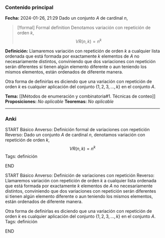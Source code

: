 ### Contenido principal

**Fecha:** 2024-01-26, 21:29
Dado un conjunto $A$ de cardinal $n$,
> [!formal] Formal definition
> Denotamos variación con repetición de orden $k$,
> $$VR(n,k) = n^k$$

**Definición:** Llamaremos variación con repetición de orden $k$ a cualquier lista ordenada que está formada por exactamente $k$ elementos de $A$ no necesariamente distintos, conviniendo que dos variaciones con repetición serán diferentes si tienen algún elemento diferente o aun teniendo los mismos elementos, están ordenados de diferente manera.

Otra forma de definirlas es diciendo que una variación con repetición de orden $k$ es cualquier aplicación del conjunto $\{1, 2, 3, \dots, k\}$ en el conjunto $A$.

**Tema:** [[Métodos de enumeración y combinatoria#1. Técnicas de conteo]]
**Proposiciones:** _No aplicable_
**Teoremas:** _No aplicable_

---
### Anki

START
Básico
Anverso: Definición  formal de variaciones con repetición
Reverso: Dado un conjunto $A$ de cardinal $n$, denotamos variación con repetición de orden $k$,
$$VR(n,k) = n^k$$
Tags: definición
<!--ID: 1706302318964-->
END

START
Básico
Anverso: Definición  de variaciones con repetición
Reverso: Llamaremos variación con repetición de orden $k$ a cualquier lista ordenada que está formada por exactamente $k$ elementos de $A$ no necesariamente distintos, conviniendo que dos variaciones con repetición serán diferentes si tienen algún elemento diferente o aun teniendo los mismos elementos, están ordenados de diferente manera.

Otra forma de definirlas es diciendo que una variación con repetición de orden $k$ es cualquier aplicación del conjunto $\{1, 2, 3, \dots, k\}$ en el conjunto $A$.
Tags: definición
<!--ID: 1706302318968-->
END